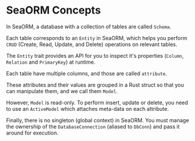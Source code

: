 # SeaORM Concepts

In SeaORM, a database with a collection of tables are called `Schema`.

Each table corresponds to an `Entity` in SeaORM, which helps you perform `CRUD` (Create, Read, Update, and Delete) operations on relevant tables.

The `Entity` trait provides an API for you to inspect it's properties (`Column`, `Relation` and `PrimaryKey`) at runtime.

Each table have multiple columns, and those are called `attribute`.

These attributes and their values are grouped in a Rust struct so that you can manipulate them, and we call them `Model`.

However, `Model` is read-only. To perform insert, update or delete, you need to use an `ActiveModel` which attaches meta-data on each attribute.

Finally, there is no singleton (global context) in SeaORM. You must manage the ownership of the `DatabaseConnection` (aliased to `DbConn`) and pass it around for execution.